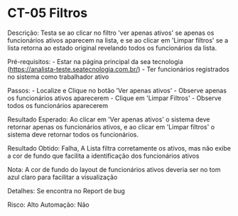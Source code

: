 # CT-05 Filtros

Descrição: Testa se ao clicar no filtro 'ver apenas ativos' se apenas os funcionários ativos aparecem na lista, e se ao clicar em 'Limpar filtros' se a lista retorna ao estado original revelando todos os funcionários da lista.

Pré-requisitos:
    - Estar na página principal da sea tecnologia (https://analista-teste.seatecnologia.com.br/)
    - Ter funcionários registrados no sistema como trabalhador ativo

Passos:
    - Localize e Clique no botão 'Ver apenas ativos'
    - Observe apenas os funcionários ativos aparecerem
    - Clique em 'Limpar Filtros'
    - Observe todos os funcionários aparecerem

Resultado Esperado: Ao clicar  em 'Ver apenas ativos' o sistema deve retornar apenas os funcionários ativos, e ao clicar em 'Limpar filtros' o sistema deve retornar todos os funcionários.

Resultado Obtido: Falha, A Lista filtra corretamente os ativos, mas não exibe a cor de fundo que facilita a identificação dos funcionários ativos

Nota: A cor de fundo do layout de funcionários ativos deveria ser no tom azul claro para facilitar a visualização

Detalhes: Se encontra no Report de bug

Risco: Alto
Automação: Não